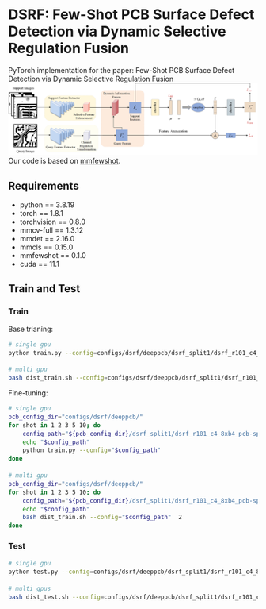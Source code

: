 # DSRF: Few-Shot PCB Surface Defect Detection via Dynamic Selective Regulation Fusion
PyTorch implementation for the paper: Few-Shot PCB Surface Defect Detection via Dynamic Selective Regulation Fusion<br>
![](https://github.com/lydcv/DSRF/raw/main/DSRF.png)
Our code is based on [mmfewshot](https://github.com/open-mmlab/mmfewshot).
## Requirements
* python == 3.8.19
* torch == 1.8.1
* torchvision == 0.8.0
* mmcv-full == 1.3.12 
* mmdet == 2.16.0
* mmcls == 0.15.0
* mmfewshot == 0.1.0
* cuda == 11.1
## Train and Test
### Train
Base trianing:
```bash
# single gpu
python train.py --config=configs/dsrf/deeppcb/dsrf_split1/dsrf_r101_c4_8xb4_pcb-split1_base-training.py 

# multi gpu
bash dist_train.sh --config=configs/dsrf/deeppcb/dsrf_split1/dsrf_r101_c4_8xb4_pcb-split1_base-training.py 2
```
Fine-tuning:
```bash
# single gpu
pcb_config_dir="configs/dsrf/deeppcb/"
for shot in 1 2 3 5 10; do
    config_path="${pcb_config_dir}/dsrf_split1/dsrf_r101_c4_8xb4_pcb-split1_${shot}shot-fine-tuning.py"
    echo "$config_path"
    python train.py --config="$config_path" 
done

# multi gpu
pcb_config_dir="configs/dsrf/deeppcb/"
for shot in 1 2 3 5 10; do
    config_path="${pcb_config_dir}/dsrf_split1/dsrf_r101_c4_8xb4_pcb-split1_${shot}shot-fine-tuning.py"
    echo "$config_path"
    bash dist_train.sh --config="$config_path"  2
done
```
### Test
```bash
# single gpu
python test.py --config=configs/dsrf/deeppcb/dsrf_split1/dsrf_r101_c4_8xb4_pcb-split1_2shot-fine-tuning.py --checkpoint=work_dirs/dsrf_r101_c4_8xb4_pcb-split1_2shot-fine-tuning/iter_800.pth --eval mAP

# multi gpus
bash dist_test.sh --config=configs/dsrf/deeppcb/dsrf_split1/dsrf_r101_c4_8xb4_pcb-split1_1shot-fine-tuning.py --checkpoint=work_dirs/dsrf_r101_c4_8xb4_pcb-split1_1shot-fine-tuning/iter_300.pth 2 --eval mAP
```
